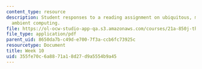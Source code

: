 ```yaml
---
content_type: resource
description: Student responses to a reading assignment on ubiquitous, mobile, and
  ambient computing.
file: https://ol-ocw-studio-app-qa.s3.amazonaws.com/courses/21a-850j-the-anthropology-of-cybercultures-spring-2009/355fe70c6a8871a18d27d9a5554b9a45_MIT21A_850Js09_week10.pdf
file_type: application/pdf
parent_uid: 8650da7b-c49d-e700-7f3a-ccb6fc73925c
resourcetype: Document
title: Week 10
uid: 355fe70c-6a88-71a1-8d27-d9a5554b9a45
---
```

